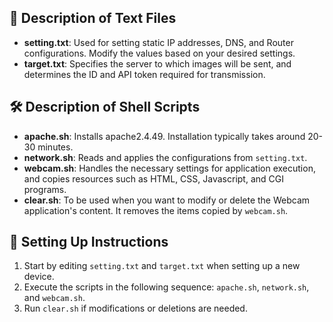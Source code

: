 ## 📄 Description of Text Files
- **setting.txt**: Used for setting static IP addresses, DNS, and Router configurations. Modify the values based on your desired settings.
- **target.txt**: Specifies the server to which images will be sent, and determines the ID and API token required for transmission.

## 🛠️ Description of Shell Scripts
- **apache.sh**: Installs apache2.4.49. Installation typically takes around 20-30 minutes.
- **network.sh**: Reads and applies the configurations from `setting.txt`.
- **webcam.sh**: Handles the necessary settings for application execution, and copies resources such as HTML, CSS, Javascript, and CGI programs.
- **clear.sh**: To be used when you want to modify or delete the Webcam application's content. It removes the items copied by `webcam.sh`.

## 🚀 Setting Up Instructions
1. Start by editing `setting.txt` and `target.txt` when setting up a new device.
2. Execute the scripts in the following sequence: `apache.sh`, `network.sh`, and `webcam.sh`.
3. Run `clear.sh` if modifications or deletions are needed.
